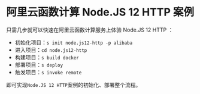 # 阿里云函数计算 Node.JS 12 HTTP 案例

只需几步就可以快速在阿里云函数计算服务上体验 Node.JS 12 HTTP ：

- 初始化项目：`s init node.js12-http -p alibaba`
- 进入项目：`cd node.js12-http`
- 构建项目：`s build docker`
- 部署项目：`s deploy`
- 触发项目：`s invoke remote`

即可实现`Node.JS 12 HTTP`案例的初始化、部署整个流程。